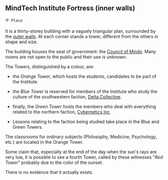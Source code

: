 ## MindTech Institute Fortress (inner walls)

`🪧 Place`

It is a thirty-storey building with a vaguely triangular plan, surrounded by the [outer walls](<https://zeithalt.github.io/r/institute_fortress_outer.html>). At each corner stands a tower, different from the others in shape and size.

The building houses the seat of government: the [Council of Minds](<https://zeithalt.github.io/r/council_of_minds.html>). Many rooms are not open to the public and their use is unknown.

The Towers, distinguished by a colour, are: 
- the *Orange Tower*, which hosts the students, candidates to be part of the Institute.
- the *Blue Tower* is reserved for members of the Institute who study the culture of the southwestern faction, [Delta Collective](<https://zeithalt.github.io/r/delta_collective.html>).
- finally, the *Green Tower* hosts the members who deal with everything related to the northern faction, [Cybernetics Inc](<https://zeithalt.github.io/r/cybernetics_inc.html>).

- Lessons relating to the faction being studied take place in the Blue and Green Towers.

The classrooms for ordinary subjects (Philosophy, Medicine, Psychology, etc.) are located in the Orange Tower.

Some claim that, especially at the end of the day when the sun's rays are very low, it is possible to see a fourth Tower, called by these witnesses "*Red Tower*" probably due to the color of the sunset.

There is no evidence that it actually exists.

